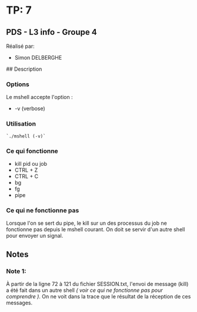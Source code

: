 # TP: 7
## PDS - L3 info - Groupe 4 

Réalisé par:
* Simon DELBERGHE


## Description

### Options
Le mshell accepte l'option :
* -v (verbose)

### Utilisation
	`./mshell (-v)`


### Ce qui fonctionne
* kill pid ou job
* CTRL + Z
* CTRL + C
* bg
* fg
* pipe

### Ce qui ne fonctionne pas

Lorsque l'on se sert du pipe, le kill sur un des processus du job ne fonctionne pas depuis le mshell courant.
On doit se servir d'un autre shell pour envoyer un signal. 


## Notes

### Note 1:

À partir de la ligne 72 à 121 du fichier SESSION.txt, l'envoi de message (kill) a été fait dans un autre shell *( voir ce qui ne fonctionne pas pour comprendre )*.
On ne voit dans la trace que le résultat de la réception de ces messages. 
